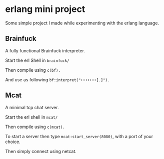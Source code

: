 # erlang mini project

Some simple project I made while experimenting with the erlang language.

## Brainfuck

A fully functional Brainfuck interpreter.

Start the erl Shell in `brainfuck/`

Then compile using `c(bf).`

And use as following `bf:interpret("+++++++[.]").`

## Mcat

A minimal tcp chat server.

Start the erl shell in `mcat/`

Then compile using `c(mcat).`

To start a server then type `mcat:start_server(8080)`, with a port of your choice.

Then simply connect using netcat.